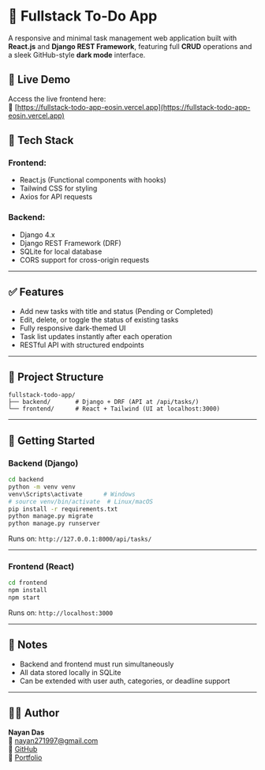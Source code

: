 # 📝 Fullstack To-Do App

A responsive and minimal task management web application built with **React.js** and **Django REST Framework**, featuring full **CRUD** operations and a sleek GitHub-style **dark mode** interface.

## 🚀 Live Demo

Access the live frontend here:  
🔗 [https://fullstack-todo-app-eosin.vercel.app](https://fullstack-todo-app-eosin.vercel.app)

## 🔧 Tech Stack

### Frontend:
- React.js (Functional components with hooks)
- Tailwind CSS for styling
- Axios for API requests

### Backend:
- Django 4.x
- Django REST Framework (DRF)
- SQLite for local database
- CORS support for cross-origin requests

---

## ✅ Features
- Add new tasks with title and status (Pending or Completed)
- Edit, delete, or toggle the status of existing tasks
- Fully responsive dark-themed UI
- Task list updates instantly after each operation
- RESTful API with structured endpoints

---

## 📁 Project Structure
```
fullstack-todo-app/
├── backend/       # Django + DRF (API at /api/tasks/)
└── frontend/      # React + Tailwind (UI at localhost:3000)
```

---

## 🚀 Getting Started

### Backend (Django)
```bash
cd backend
python -m venv venv
venv\Scripts\activate      # Windows
# source venv/bin/activate  # Linux/macOS
pip install -r requirements.txt
python manage.py migrate
python manage.py runserver
```
Runs on: `http://127.0.0.1:8000/api/tasks/`

---

### Frontend (React)
```bash
cd frontend
npm install
npm start
```
Runs on: `http://localhost:3000`

---

## 📌 Notes
- Backend and frontend must run simultaneously
- All data stored locally in SQLite
- Can be extended with user auth, categories, or deadline support

---

## 🧑‍💻 Author

**Nayan Das**  
📧 [nayan271997@gmail.com](mailto:nayan271997@gmail.com)  
🔗 [GitHub](https://github.com/onlynayan)  
🔗 [Portfolio](https://onlynayan.github.io/portfolio)